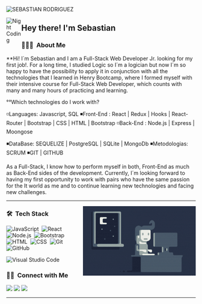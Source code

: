 ![SEBASTIAN RODRIGUEZ](https://user-images.githubusercontent.com/89590493/170119656-ac131234-d3c2-4e21-bf94-fa2dfb2e28b5.png)


<img alt="Night Coding" src="./assets/Hand%20Wave.gif" width='40' align="left"/><h2>Hey there! I'm Sebastian</h2>

<!-- ## 👋 &nbsp;Hey there! I'm Aditya -->

### 👨🏻‍💻 &nbsp;About Me

**Hi! I´m Sebastian and I am a Full-Stack Web Developer Jr. looking for my first job!. For a long time, I studied Logic so I´m a logician but now I´m so happy to have the possibility to apply it in conjunction with all the technologies that I learned in Henry Bootcamp, where I formed myself with their intensive course for Full-Stack Web Developer, which counts with many and many hours of practicing and learning.

°°Which technologies do I work with? 

◽Languages: Javascript, SQL
◾Front-End : React | Redux | Hooks | React-Router | Bootstrap | CSS | HTML | Bootstrap 
◽Back-End : Node.js | Express | Moongose

◾DataBase: SEQUELIZE | PostgreSQL | SQLite | MongoDb
◾Metodologias: SCRUM 
◾GIT | GITHUB 

As a Full-Stack, I know how to perform myself in both, Front-End as much as Back-End sides of the development.
Currently, I´m looking forward to having my first opportunity to work with pairs who have the same passion for the It world as me and to continue learning new technologies and facing new challenges. 



--------------------------------------------------------------------------------------------------------------------



<img alt="Night Coding" src="https://raw.githubusercontent.com/AVS1508/AVS1508/master/assets/Night-Coding.gif" align="right"/>

### 🛠 &nbsp;Tech Stack


![JavaScript](https://img.shields.io/badge/-JavaScript-05122A?style=flat&logo=javascript)&nbsp;
![React](https://img.shields.io/badge/-React-05122A?style=flat&logo=react)&nbsp;
![Node.js](https://img.shields.io/badge/-Node.js-05122A?style=flat&logo=node.js)&nbsp;
![Bootstrap](https://img.shields.io/badge/-Bootstrap-05122A?style=flat&logo=bootstrap&logoColor=563D7C)\
![HTML](https://img.shields.io/badge/-HTML-05122A?style=flat&logo=HTML5)&nbsp;
![CSS](https://img.shields.io/badge/-CSS-05122A?style=flat&logo=CSS3&logoColor=1572B6)&nbsp;
![Git](https://img.shields.io/badge/-Git-05122A?style=flat&logo=git)&nbsp;
![GitHub](https://img.shields.io/badge/-GitHub-05122A?style=flat&logo=github)&nbsp;

![Visual Studio Code](https://img.shields.io/badge/-Visual%20Studio%20Code-05122A?style=flat&logo=visual-studio-code&logoColor=007ACC)&nbsp;








### 🤝🏻 &nbsp;Connect with Me

<p align="center">

<a href="https://linkedin.com/in/sebastianrodriguez1495"><img src="https://img.shields.io/badge/-Sebastian%20Rodriguez%20Singh-0077B5?style=flat&logo=Linkedin&logoColor=white"/></a>
<a href="mailto:sebitacasa14@gmail.com"><img src="https://img.shields.io/badge/-sebitacasa14@gmail.com-D14836?style=flat&logo=Gmail&logoColor=white"/></a>
<a href="https://www.instagram.com/sebitacasa/?hl=en"><img src="https://img.shields.io/badge/-@sebitacasa__-E4405F?style=flat&logo=Instagram&logoColor=white"/></a>

</p>

-----


